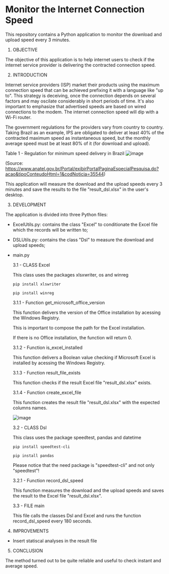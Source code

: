 # Monitor the Internet Connection Speed

This repository contains a Python application to monitor the download and upload speed every 3 minutes.

1) OBJECTIVE

The objective of this application is to help internet users to check if the internet service provider is delivering the contracted connection speed.

2) INTRODUCTION

Internet service providers (ISP) market their products using the maximum connection speed that can be achieved prefixing it with a language like "up to". This strategy is deceiving, once the connection depends on several factors and may oscilate considerably in short periods of time. It's also important to emphasize that advertised speeds are based on wired connections to the modem. The internet connection speed will dip with a Wi-Fi router.

The government regulations for the providers vary from country to country. Taking Brazil as an example, IPS are obligated to deliver at least 40% of the contracted maximum speed as instantaneous speed, but the monthly average speed must be at least 80% of it (for download and upload).

Table 1 - Regulation for minimum speed delivery in Brazil 
![image](https://user-images.githubusercontent.com/81535464/113519855-2fd0b100-958f-11eb-8b52-bf628e04e87d.png)

(Source: https://www.anatel.gov.br/Portal/exibirPortalPaginaEspecialPesquisa.do?acao&tipoConteudoHtml=1&codNoticia=35544)

This application will measure the download and the upload speeds every 3 minutes and save the results to the file "result_dsl.xlsx" in the user's desktop.

3) DEVELOPMENT

The application is divided into three Python files:

  - ExcelUtils.py: contains the class "Excel" to conditionate the Excel file which the records will be written to;
  - DSLUtils.py: contains the class "Dsl" to measure the download and upload speeds;
  - main.py
  
       3.1 - CLASS Excel
       
       This class uses the packages xlsxwriter, os and winreg
                                                  
        pip install xlswriter
        
        pip install winreg
             
       3.1.1 - Function get_microsoft_office_version
           
       This function delivers the version of the Office installation by acessing the Windows Registry.
           
       This is important to compose the path for the Excel installation.
           
       If there is no Office installation, the function will return 0.
                  
       3.1.2 - Function is_excel_installed
           
       This function delivers a Boolean value checking if Microsoft Excel is installed by acessing the Windows Registry.
              
       3.1.3 - Function result_file_exists
           
       This function checks if the result Excel file "result_dsl.xlsx" exists.
                  
       3.1.4 - Function create_excel_file
           
       This function creates the result file "result_dsl.xlsx" with the expected columns names.
       
       ![image](https://user-images.githubusercontent.com/81535464/113520376-ed10d800-9592-11eb-93b7-da8cd12e29d6.png)
       
       
       3.2 - CLASS Dsl
       
       This class uses the package speedtest, pandas and datetime
       
        pip install speedtest-cli
              
        pip install pandas
              
       Please notice that the need package is "speedtest-cli" and not only "speedtest"!
       
       3.2.1 - Function record_dsl_speed
           
       This function measures the download and the upload speeds and saves the result to the Excel file "result_dsl.xlsx".
       
       
       3.3 - FILE main
       
       This file calls the classes Dsl and Excel and runs the function record_dsl_speed every 180 seconds.
       
       
 4) IMPROVEMENTS

  - Insert statiscal analyses in the result file

 5) CONCLUSION

 The method turned out to be quite reliable and useful to check instant and average speed.               
 
